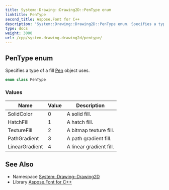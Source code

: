 ```yaml
---
title: System::Drawing::Drawing2D::PenType enum
linktitle: PenType
second_title: Aspose.Font for C++
description: 'System::Drawing::Drawing2D::PenType enum. Specifies a type of a fill Pen object uses in C++.'
type: docs
weight: 3000
url: /cpp/system.drawing.drawing2d/pentype/
---
```

## PenType enum


Specifies a type of a fill [Pen](../../system.drawing/pen/) object uses.

```cpp
enum class PenType
```

### Values

| Name | Value | Description |
| --- | --- | --- |
| SolidColor | 0 | A solid fill. |
| HatchFill | 1 | A hatch fill. |
| TextureFill | 2 | A bitmap texture fill. |
| PathGradient | 3 | A path gradient fill. |
| LinearGradient | 4 | A linear gradient fill. |

## See Also

* Namespace [System::Drawing::Drawing2D](../)
* Library [Aspose.Font for C++](../../)
